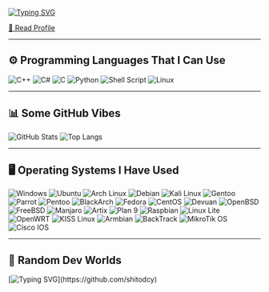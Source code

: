[![Typing SVG](https://readme-typing-svg.demolab.com?font=Fira+Code&pause=500&color=ff79c6&center=false&vCenter=false&width=700&lines=👋+Hey+there%2C+I'm+%40shitodcy;👋+こんにちは、私は+%40shitodcy+です)](https://github.com/shitodcy)


[📄 Read Profile](https://lazybear.my.id)


---

## ⚙️ Programming Languages ​​That I Can Use
![C++](https://img.shields.io/badge/C++-00599C?style=for-the-badge&logo=c%2B%2B&logoColor=white)
![C#](https://img.shields.io/badge/C%23-239120?style=for-the-badge&logo=c-sharp&logoColor=white)
![C](https://img.shields.io/badge/C-000000?style=for-the-badge&logo=c&logoColor=white)
![Python](https://img.shields.io/badge/Python-3776AB?style=for-the-badge&logo=python&logoColor=white)
![Shell Script](https://img.shields.io/badge/Shell-121011?style=for-the-badge&logo=gnu-bash&logoColor=white)
![Linux](https://img.shields.io/badge/Linux-FCC624?style=for-the-badge&logo=linux&logoColor=black)


---

## 📊 Some GitHub Vibes
![GitHub Stats](https://github-readme-stats.vercel.app/api?username=shitodcy&show_icons=true&theme=tokyonight)
![Top Langs](https://github-readme-stats.vercel.app/api/top-langs/?username=shitodcy&layout=compact&theme=tokyonight)

---

## 🖥️ Operating Systems I Have Used
![Windows](https://img.shields.io/badge/Windows-0078D6?style=for-the-badge&logo=windows&logoColor=white)
![Ubuntu](https://img.shields.io/badge/Ubuntu_(currently_using)-E95420?style=for-the-badge&logo=ubuntu&logoColor=white)
![Arch Linux](https://img.shields.io/badge/Arch_Linux_(currently_using)-1793D1?style=for-the-badge&logo=arch-linux&logoColor=white)
![Debian](https://img.shields.io/badge/Debian-A81D33?style=for-the-badge&logo=debian&logoColor=white)
![Kali Linux](https://img.shields.io/badge/Kali_Linux-557C94?style=for-the-badge&logo=kali-linux&logoColor=white)
![Gentoo](https://img.shields.io/badge/Gentoo-54487A?style=for-the-badge&logo=gentoo&logoColor=white)
![Parrot](https://img.shields.io/badge/Parrot%20Linux-1f1f1f?style=for-the-badge&logo=parrot-security&logoColor=white)
![Pentoo](https://img.shields.io/badge/Pentoo-000000?style=for-the-badge&logo=linux&logoColor=white)
![BlackArch](https://img.shields.io/badge/BlackArch-000000?style=for-the-badge&logo=arch-linux&logoColor=red)
![Fedora](https://img.shields.io/badge/Fedora-294172?style=for-the-badge&logo=fedora&logoColor=white)
![CentOS](https://img.shields.io/badge/CentOS-262577?style=for-the-badge&logo=centos&logoColor=white)
![Devuan](https://img.shields.io/badge/Devuan-6149D3?style=for-the-badge&logo=debian&logoColor=white)
![OpenBSD](https://img.shields.io/badge/OpenBSD-F2CA30?style=for-the-badge&logo=openbsd&logoColor=black)
![FreeBSD](https://img.shields.io/badge/FreeBSD-AB2B28?style=for-the-badge&logo=freebsd&logoColor=white)
![Manjaro](https://img.shields.io/badge/Manjaro-35BF5C?style=for-the-badge&logo=manjaro&logoColor=white)
![Artix](https://img.shields.io/badge/Artix-1677A8?style=for-the-badge&logo=artix-linux&logoColor=white)
![Plan 9](https://img.shields.io/badge/Plan%209-black?style=for-the-badge&logo=proxmox&logoColor=white)
![Raspbian](https://img.shields.io/badge/Raspbian-C51A4A?style=for-the-badge&logo=raspberry-pi&logoColor=white)
![Linux Lite](https://img.shields.io/badge/Linux_Lite-4F7AB7?style=for-the-badge&logo=linux&logoColor=white)
![OpenWRT](https://img.shields.io/badge/OpenWRT-1F8DD6?style=for-the-badge&logo=openwrt&logoColor=white)
![KISS Linux](https://img.shields.io/badge/KISS_Linux-black?style=for-the-badge&logo=linux&logoColor=white)
![Armbian](https://img.shields.io/badge/Armbian-EF4E22?style=for-the-badge&logo=arm&logoColor=white)
![BackTrack](https://img.shields.io/badge/BackTrack-DD1B16?style=for-the-badge&logo=linux&logoColor=white)
![MikroTik OS](https://img.shields.io/badge/MikroTik%20OS-AA0000?style=for-the-badge&logoColor=white)
![Cisco IOS](https://img.shields.io/badge/Cisco%20IOS-005073?style=for-the-badge&logoColor=white)


---

## 🎲 Random Dev Worlds
[![Typing SVG](https://readme-typing-svg.demolab.com?font=Fira+Code&pause=1000&color=ff79c6&center=false&vCenter=false&width=700&lines=Shryrq+ol+vfbzavzn%2C+cbjreerq+ol+pbssrr.;Fueled+by+insomnia%2C+powered+by+coffee.)](https://github.com/shitodcy)

